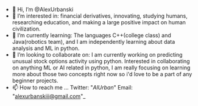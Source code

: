 - 👋 Hi, I’m @AlexUrbanski
- 👀 I’m interested in: financial derivatives, innovating, studying humans, researching education, and making a large positive impact on human civilization.
- 🌱 I’m currently learning: The languages C++(college class) and Java(robotics team), and I am independently learning about data analysis and ML in python. 
- 💞️ I’m looking to collaborate on: I am currently working on predicting unusual stock options activity using python. Interested in collaborating on anything 
ML or AI related in python, I am really focusing on learning more about those two concepts right now so i'd love to be a part of any beginner projects.
- 📫 How to reach me ...
Twitter: "_AlUrban_"
Email: "alexurbanskiii@gmail.com"_
